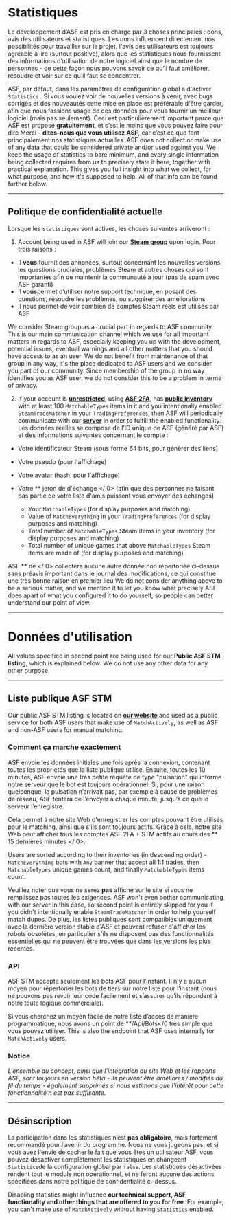 # Statistiques

Le développement d’ASF est pris en charge par 3 choses principales : dons, avis des utilisateurs et statistiques. Les dons influencent directement nos possibilités pour travailler sur le projet, l'avis des utilisateurs est toujours agréable à lire (surtout positive), alors que les statistiques nous fournissent des informations d’utilisation de notre logiciel ainsi que le nombre de personnes - de cette façon nous pouvons savoir ce qu’il faut améliorer, résoudre et voir sur ce qu’il faut se concentrer.

ASF, par défaut, dans les paramètres de configuration global a d'activer `Statistics` . Si vous voulez voir de nouvelles versions à venir, avec bugs corrigés et des nouveautés cette mise en place est préférable d'être garder, afin que nous fassions usage de ces données pour vous fournir un meilleur logiciel (mais pas seulement). Ceci est particulièrement important parce que ASF est proposé **gratuitement**, et c’est le moins que vous pouvez faire pour dire Merci - **dites-nous que vous utilisez ASF**, car c’est ce que font principalement nos statistiques actuelles. ASF does not collect or make use of any data that could be considered private and/or used against you. We keep the usage of statistics to bare minimum, and every single information being collected requires from us to precisely state it here, together with practical explanation. This gives you full insight into what we collect, for what purpose, and how it's supposed to help. All of that info can be found further below.

* * *

## Politique de confidentialité actuelle

Lorsque les `statistiques` sont actives, les choses suivantes arriveront :

1. Account being used in ASF will join our **[Steam group](https://steamcommunity.com/gid/103582791440160998)** upon login. Pour trois raisons :

* Il **vous** fournit des annonces, surtout concernant les nouvelles versions, les questions cruciales, problèmes Steam et autres choses qui sont importantes afin de maintenir la communauté à jour (pas de spam avec ASF garanti)
* Il **vous**permet d’utiliser notre support technique, en posant des questions, résoudre les problèmes, ou suggérer des améliorations
* Il nous permet de voir combien de comptes Steam réels est utilisés par ASF

We consider Steam group as a crucial part in regards to ASF community. This is our main communication channel which we use for all important matters in regards to ASF, especially keeping you up with the development, potential issues, eventual warnings and all other matters that you should have access to as an user. We do not benefit from maintenance of that group in any way, it's the place dedicated to ASF users and we consider you part of our community. Since membership of the group in no way identifies you as ASF user, we do not consider this to be a problem in terms of privacy.

2. If your account is **[unrestricted](https://support.steampowered.com/kb_article.php?ref=3330-IAGK-7663)**, using **[ASF 2FA](https://github.com/JustArchiNET/ArchiSteamFarm/wiki/Two-factor-authentication#asf-2fa)**, has **[public inventory](https://steamcommunity.com/my/edit/settings)** with at least 100 `MatchableTypes` items in it and you intentionally enabled `SteamTradeMatcher` in your `TradingPreferences`, then ASF will periodically communicate with our **[server](https://asf.justarchi.net)** in order to fulfill the enabled functionality. Les données réelles se compose de l’ID unique de ASF (généré par ASF) et des informations suivantes concernant le compte :

* Votre identificateur Steam (sous forme 64 bits, pour générer des liens)
* Votre pseudo (pour l'affichage)
* Votre avatar (hash, pour l'affichage)
* Votre ** jeton de d'échange </ 0> (afin que des personnes ne faisant pas partie de votre liste d'amis puissent vous envoyer des échanges)</li> 
    
    * Your `MatchableTypes` (for display purposes and matching)
    * Value of `MatchEverything` in your `TradingPreferences` (for display purposes and matching)
    * Total number of `MatchableTypes` Steam items in your inventory (for display purposes and matching)
    * Total number of unique games that above `MatchableTypes` Steam items are made of (for display purposes and matching)</ul> 
    
    ASF ** ne </ 0> collectera aucune autre donnée non répertoriée ci-dessus sans préavis important dans le journal des modifications, ce qui constitue une très bonne raison en premier lieu We do not consider anything above to be a serious matter, and we mention it to let you know what precisely ASF does apart of what you configured it to do yourself, so people can better understand our point of view.</p> 
    
    * * *
    
    # Données d'utilisation
    
    All values specified in second point are being used for our **Public ASF STM listing**, which is explained below. We do not use any other data for any other purpose.
    
    * * *
    
    ## Liste publique ASF STM
    
    Our public ASF STM listing is located on **[our website](https://asf.justarchi.net/STM)** and used as a public service for both ASF users that make use of `MatchActively`, as well as ASF and non-ASF users for manual matching.
    
    ### Comment ça marche exactement
    
    ASF envoie les données initiales une fois après la connexion, contenant toutes les propriétés que la liste publique utilise. Ensuite, toutes les 10 minutes, ASF envoie une très petite requête de type "pulsation" qui informe notre serveur que le bot est toujours opérationnel. Si, pour une raison quelconque, la pulsation n’arrivait pas, par exemple à cause de problèmes de réseau, ASF tentera de l’envoyer à chaque minute, jusqu’à ce que le serveur l’enregistre.
    
    Cela permet à notre site Web d'enregistrer les comptes pouvant être utilisés pour le matching, ainsi que s'ils sont toujours actifs. Grâce à cela, notre site Web peut afficher tous les comptes ASF 2FA + STM actifs au cours des ** 15 dernières minutes </ 0>.</p> 
    
    Users are sorted according to their inventories (in descending order) - `MatchEverything` bots with `Any` banner that accept all 1:1 trades, then `MatchableTypes` unique games count, and finally `MatchableTypes` items count.
    
    Veuillez noter que vous ne serez **pas** affiché sur le site si vous ne remplissez pas toutes les exigences. ASF won't even bother communicating with our server in this case, so second point is entirely skipped for you if you didn't intentionally enable `SteamTradeMatcher` in order to help yourself match dupes. De plus, les listes publiques sont compatibles uniquement avec la dernière version stable d'ASF et peuvent refuser d'afficher les robots obsolètes, en particulier s'ils ne disposent pas des fonctionnalités essentielles qui ne peuvent être trouvées que dans les versions les plus récentes.
    
    ### API
    
    ASF STM accepte seulement les bots ASF pour l’instant. Il n’y a aucun moyen pour répertorier les bots de tiers sur notre liste pour l’instant (nous ne pouvons pas revoir leur code facilement et s’assurer qu’ils répondent à notre toute logique commerciale).
    
    Si vous cherchez un moyen facile de notre liste d’accès de manière programmatique, nous avons un point de **/Api/Bots</0 très simple que vous pouvez utiliser. This is also the endpoint that ASF uses internally for `MatchActively` users.</p> 
    
    ### Notice
    
    *L'ensemble du concept, ainsi que l'intégration du site Web et les rapports ASF, sont toujours en version bêta - ils peuvent être améliorés / modifiés au fil du temps - également supprimés si nous estimons que l'intérêt pour cette fonctionnalité n'est pas suffisante.*
    
    * * *
    
    ## Désinscription
    
    La participation dans les statistiques n’est **pas obligatoire**, mais fortement recommandé pour l’avenir du programme. Nous ne vous jugeons pas, et si vous avez l'envie de cacher le fait que vous êtes un utilisateur ASF, vous pouvez désactiver complètement les statistiques en changeant `Statistics`de la configuration global par `false`. Les statistiques désactivées rendent tout le module non opérationnel, et ne feront aucune des actions spécifiées dans notre politique de confidentialité ci-dessus.
    
    Disabling statistics might influence **our technical support, ASF functionality and other things that are offered to you for free**. For example, you can't make use of `MatchActively` without having `Statistics` enabled.
